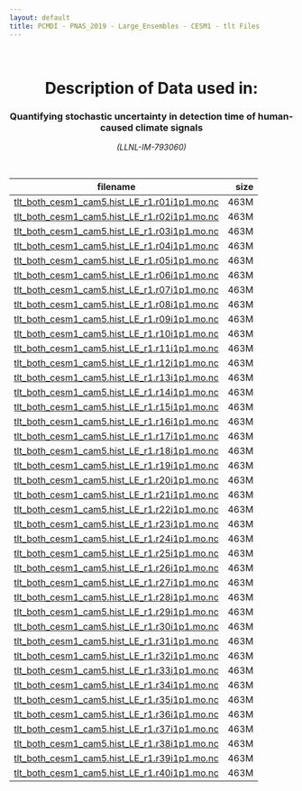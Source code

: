 ```yaml
---
layout: default
title: PCMDI - PNAS_2019 - Large_Ensembles - CESM1 - tlt Files
---
```


<br>
<center>
    <p>
        <h1>Description of Data used in:</h1>
        <h3>Quantifying stochastic uncertainty in detection time of human-caused climate signals</h3>
    </p>
    <p><em>(LLNL-IM-793060)</em></p>
</center>
<br>

filename | size
   ---   | ---:
[tlt_both_cesm1_cam5.hist_LE_r1.r01i1p1.mo.nc](https://pcmdi.llnl.gov/climate-data/PNAS_2019/Large_Ensembles/CESM1/tlt/tlt_both_cesm1_cam5.hist_LE_r1.r01i1p1.mo.nc) | 463M
[tlt_both_cesm1_cam5.hist_LE_r1.r02i1p1.mo.nc](https://pcmdi.llnl.gov/climate-data/PNAS_2019/Large_Ensembles/CESM1/tlt/tlt_both_cesm1_cam5.hist_LE_r1.r02i1p1.mo.nc) | 463M
[tlt_both_cesm1_cam5.hist_LE_r1.r03i1p1.mo.nc](https://pcmdi.llnl.gov/climate-data/PNAS_2019/Large_Ensembles/CESM1/tlt/tlt_both_cesm1_cam5.hist_LE_r1.r03i1p1.mo.nc) | 463M
[tlt_both_cesm1_cam5.hist_LE_r1.r04i1p1.mo.nc](https://pcmdi.llnl.gov/climate-data/PNAS_2019/Large_Ensembles/CESM1/tlt/tlt_both_cesm1_cam5.hist_LE_r1.r04i1p1.mo.nc) | 463M
[tlt_both_cesm1_cam5.hist_LE_r1.r05i1p1.mo.nc](https://pcmdi.llnl.gov/climate-data/PNAS_2019/Large_Ensembles/CESM1/tlt/tlt_both_cesm1_cam5.hist_LE_r1.r05i1p1.mo.nc) | 463M
[tlt_both_cesm1_cam5.hist_LE_r1.r06i1p1.mo.nc](https://pcmdi.llnl.gov/climate-data/PNAS_2019/Large_Ensembles/CESM1/tlt/tlt_both_cesm1_cam5.hist_LE_r1.r06i1p1.mo.nc) | 463M
[tlt_both_cesm1_cam5.hist_LE_r1.r07i1p1.mo.nc](https://pcmdi.llnl.gov/climate-data/PNAS_2019/Large_Ensembles/CESM1/tlt/tlt_both_cesm1_cam5.hist_LE_r1.r07i1p1.mo.nc) | 463M
[tlt_both_cesm1_cam5.hist_LE_r1.r08i1p1.mo.nc](https://pcmdi.llnl.gov/climate-data/PNAS_2019/Large_Ensembles/CESM1/tlt/tlt_both_cesm1_cam5.hist_LE_r1.r08i1p1.mo.nc) | 463M
[tlt_both_cesm1_cam5.hist_LE_r1.r09i1p1.mo.nc](https://pcmdi.llnl.gov/climate-data/PNAS_2019/Large_Ensembles/CESM1/tlt/tlt_both_cesm1_cam5.hist_LE_r1.r09i1p1.mo.nc) | 463M
[tlt_both_cesm1_cam5.hist_LE_r1.r10i1p1.mo.nc](https://pcmdi.llnl.gov/climate-data/PNAS_2019/Large_Ensembles/CESM1/tlt/tlt_both_cesm1_cam5.hist_LE_r1.r10i1p1.mo.nc) | 463M
[tlt_both_cesm1_cam5.hist_LE_r1.r11i1p1.mo.nc](https://pcmdi.llnl.gov/climate-data/PNAS_2019/Large_Ensembles/CESM1/tlt/tlt_both_cesm1_cam5.hist_LE_r1.r11i1p1.mo.nc) | 463M
[tlt_both_cesm1_cam5.hist_LE_r1.r12i1p1.mo.nc](https://pcmdi.llnl.gov/climate-data/PNAS_2019/Large_Ensembles/CESM1/tlt/tlt_both_cesm1_cam5.hist_LE_r1.r12i1p1.mo.nc) | 463M
[tlt_both_cesm1_cam5.hist_LE_r1.r13i1p1.mo.nc](https://pcmdi.llnl.gov/climate-data/PNAS_2019/Large_Ensembles/CESM1/tlt/tlt_both_cesm1_cam5.hist_LE_r1.r13i1p1.mo.nc) | 463M
[tlt_both_cesm1_cam5.hist_LE_r1.r14i1p1.mo.nc](https://pcmdi.llnl.gov/climate-data/PNAS_2019/Large_Ensembles/CESM1/tlt/tlt_both_cesm1_cam5.hist_LE_r1.r14i1p1.mo.nc) | 463M
[tlt_both_cesm1_cam5.hist_LE_r1.r15i1p1.mo.nc](https://pcmdi.llnl.gov/climate-data/PNAS_2019/Large_Ensembles/CESM1/tlt/tlt_both_cesm1_cam5.hist_LE_r1.r15i1p1.mo.nc) | 463M
[tlt_both_cesm1_cam5.hist_LE_r1.r16i1p1.mo.nc](https://pcmdi.llnl.gov/climate-data/PNAS_2019/Large_Ensembles/CESM1/tlt/tlt_both_cesm1_cam5.hist_LE_r1.r16i1p1.mo.nc) | 463M
[tlt_both_cesm1_cam5.hist_LE_r1.r17i1p1.mo.nc](https://pcmdi.llnl.gov/climate-data/PNAS_2019/Large_Ensembles/CESM1/tlt/tlt_both_cesm1_cam5.hist_LE_r1.r17i1p1.mo.nc) | 463M
[tlt_both_cesm1_cam5.hist_LE_r1.r18i1p1.mo.nc](https://pcmdi.llnl.gov/climate-data/PNAS_2019/Large_Ensembles/CESM1/tlt/tlt_both_cesm1_cam5.hist_LE_r1.r18i1p1.mo.nc) | 463M
[tlt_both_cesm1_cam5.hist_LE_r1.r19i1p1.mo.nc](https://pcmdi.llnl.gov/climate-data/PNAS_2019/Large_Ensembles/CESM1/tlt/tlt_both_cesm1_cam5.hist_LE_r1.r19i1p1.mo.nc) | 463M
[tlt_both_cesm1_cam5.hist_LE_r1.r20i1p1.mo.nc](https://pcmdi.llnl.gov/climate-data/PNAS_2019/Large_Ensembles/CESM1/tlt/tlt_both_cesm1_cam5.hist_LE_r1.r20i1p1.mo.nc) | 463M
[tlt_both_cesm1_cam5.hist_LE_r1.r21i1p1.mo.nc](https://pcmdi.llnl.gov/climate-data/PNAS_2019/Large_Ensembles/CESM1/tlt/tlt_both_cesm1_cam5.hist_LE_r1.r21i1p1.mo.nc) | 463M
[tlt_both_cesm1_cam5.hist_LE_r1.r22i1p1.mo.nc](https://pcmdi.llnl.gov/climate-data/PNAS_2019/Large_Ensembles/CESM1/tlt/tlt_both_cesm1_cam5.hist_LE_r1.r22i1p1.mo.nc) | 463M
[tlt_both_cesm1_cam5.hist_LE_r1.r23i1p1.mo.nc](https://pcmdi.llnl.gov/climate-data/PNAS_2019/Large_Ensembles/CESM1/tlt/tlt_both_cesm1_cam5.hist_LE_r1.r23i1p1.mo.nc) | 463M
[tlt_both_cesm1_cam5.hist_LE_r1.r24i1p1.mo.nc](https://pcmdi.llnl.gov/climate-data/PNAS_2019/Large_Ensembles/CESM1/tlt/tlt_both_cesm1_cam5.hist_LE_r1.r24i1p1.mo.nc) | 463M
[tlt_both_cesm1_cam5.hist_LE_r1.r25i1p1.mo.nc](https://pcmdi.llnl.gov/climate-data/PNAS_2019/Large_Ensembles/CESM1/tlt/tlt_both_cesm1_cam5.hist_LE_r1.r25i1p1.mo.nc) | 463M
[tlt_both_cesm1_cam5.hist_LE_r1.r26i1p1.mo.nc](https://pcmdi.llnl.gov/climate-data/PNAS_2019/Large_Ensembles/CESM1/tlt/tlt_both_cesm1_cam5.hist_LE_r1.r26i1p1.mo.nc) | 463M
[tlt_both_cesm1_cam5.hist_LE_r1.r27i1p1.mo.nc](https://pcmdi.llnl.gov/climate-data/PNAS_2019/Large_Ensembles/CESM1/tlt/tlt_both_cesm1_cam5.hist_LE_r1.r27i1p1.mo.nc) | 463M
[tlt_both_cesm1_cam5.hist_LE_r1.r28i1p1.mo.nc](https://pcmdi.llnl.gov/climate-data/PNAS_2019/Large_Ensembles/CESM1/tlt/tlt_both_cesm1_cam5.hist_LE_r1.r28i1p1.mo.nc) | 463M
[tlt_both_cesm1_cam5.hist_LE_r1.r29i1p1.mo.nc](https://pcmdi.llnl.gov/climate-data/PNAS_2019/Large_Ensembles/CESM1/tlt/tlt_both_cesm1_cam5.hist_LE_r1.r29i1p1.mo.nc) | 463M
[tlt_both_cesm1_cam5.hist_LE_r1.r30i1p1.mo.nc](https://pcmdi.llnl.gov/climate-data/PNAS_2019/Large_Ensembles/CESM1/tlt/tlt_both_cesm1_cam5.hist_LE_r1.r30i1p1.mo.nc) | 463M
[tlt_both_cesm1_cam5.hist_LE_r1.r31i1p1.mo.nc](https://pcmdi.llnl.gov/climate-data/PNAS_2019/Large_Ensembles/CESM1/tlt/tlt_both_cesm1_cam5.hist_LE_r1.r31i1p1.mo.nc) | 463M
[tlt_both_cesm1_cam5.hist_LE_r1.r32i1p1.mo.nc](https://pcmdi.llnl.gov/climate-data/PNAS_2019/Large_Ensembles/CESM1/tlt/tlt_both_cesm1_cam5.hist_LE_r1.r32i1p1.mo.nc) | 463M
[tlt_both_cesm1_cam5.hist_LE_r1.r33i1p1.mo.nc](https://pcmdi.llnl.gov/climate-data/PNAS_2019/Large_Ensembles/CESM1/tlt/tlt_both_cesm1_cam5.hist_LE_r1.r33i1p1.mo.nc) | 463M
[tlt_both_cesm1_cam5.hist_LE_r1.r34i1p1.mo.nc](https://pcmdi.llnl.gov/climate-data/PNAS_2019/Large_Ensembles/CESM1/tlt/tlt_both_cesm1_cam5.hist_LE_r1.r34i1p1.mo.nc) | 463M
[tlt_both_cesm1_cam5.hist_LE_r1.r35i1p1.mo.nc](https://pcmdi.llnl.gov/climate-data/PNAS_2019/Large_Ensembles/CESM1/tlt/tlt_both_cesm1_cam5.hist_LE_r1.r35i1p1.mo.nc) | 463M
[tlt_both_cesm1_cam5.hist_LE_r1.r36i1p1.mo.nc](https://pcmdi.llnl.gov/climate-data/PNAS_2019/Large_Ensembles/CESM1/tlt/tlt_both_cesm1_cam5.hist_LE_r1.r36i1p1.mo.nc) | 463M
[tlt_both_cesm1_cam5.hist_LE_r1.r37i1p1.mo.nc](https://pcmdi.llnl.gov/climate-data/PNAS_2019/Large_Ensembles/CESM1/tlt/tlt_both_cesm1_cam5.hist_LE_r1.r37i1p1.mo.nc) | 463M
[tlt_both_cesm1_cam5.hist_LE_r1.r38i1p1.mo.nc](https://pcmdi.llnl.gov/climate-data/PNAS_2019/Large_Ensembles/CESM1/tlt/tlt_both_cesm1_cam5.hist_LE_r1.r38i1p1.mo.nc) | 463M
[tlt_both_cesm1_cam5.hist_LE_r1.r39i1p1.mo.nc](https://pcmdi.llnl.gov/climate-data/PNAS_2019/Large_Ensembles/CESM1/tlt/tlt_both_cesm1_cam5.hist_LE_r1.r39i1p1.mo.nc) | 463M
[tlt_both_cesm1_cam5.hist_LE_r1.r40i1p1.mo.nc](https://pcmdi.llnl.gov/climate-data/PNAS_2019/Large_Ensembles/CESM1/tlt/tlt_both_cesm1_cam5.hist_LE_r1.r40i1p1.mo.nc) | 463M
